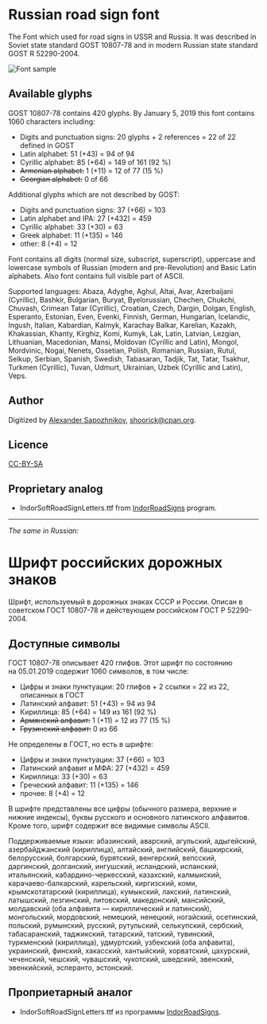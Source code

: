 Russian road sign font
======================

The Font which used for road signs in USSR and Russia.
It was described in Soviet state standard GOST 10807-78 and
in modern Russian state standard GOST R 52290-2004.

![Font sample](http://habrastorage.org/storage2/fb7/716/823/fb771682308a41efbfd9082e7633f7e2.png)

Available glyphs
----------------

GOST 10807-78 contains 420 glyphs.
By January 5, 2019 this font contains 1060 characters including:

* Digits and punctuation signs: 20 glyphs + 2 references = 22 of 22 defined in GOST
* Latin alphabet: 51 (+43) = 94 of 94
* Cyrillic alphabet: 85 (+64) = 149 of 161 (92 %)
* ~~Armenian alphabet:~~ 1 (+11) = 12 of 77 (15 %)
* ~~Georgian alphabet:~~ 0 of 66

Additional glyphs which are not described by GOST:

* Digits and punctuation signs: 37 (+66) = 103
* Latin alphabet and IPA: 27 (+432) = 459
* Cyrillic alphabet: 33 (+30) = 63
* Greek alphabet: 11 (+135) = 146
* other: 8 (+4) = 12

Font contains all digits (normal size, subscript, superscript),
uppercase and lowercase symbols of Russian (modern and pre-Revolution)
and Basic Latin alphabets. Also font contains full visible part of ASCII.

Supported languages:
Abaza, Adyghe, Aghul, Altai, Avar, Azerbaijani (Cyrillic), Bashkir, Bulgarian,
Buryat, Byelorussian, Chechen, Chukchi, Chuvash, Crimean Tatar (Cyrillic),
Croatian, Czech, Dargin, Dolgan, English, Esperanto, Estonian, Even, Evenki,
Finnish, German, Hungarian, Icelandic, Ingush, Italian, Kabardian, Kalmyk,
Karachay Balkar, Karelian, Kazakh, Khakassian, Khanty, Kirghiz, Komi, Kumyk,
Lak, Latin, Latvian, Lezgian, Lithuanian, Macedonian, Mansi, Moldovan (Cyrillic
and Latin), Mongol, Mordvinic, Nogai, Nenets, Ossetian, Polish, Romanian,
Russian, Rutul, Selkup, Serbian, Spanish, Swedish, Tabasaran, Tadjik, Tat,
Tatar, Tsakhur, Turkmen (Cyrillic), Tuvan, Udmurt, Ukrainian,
Uzbek (Cyrillic and Latin), Veps.

Author
------

Digitized by [Alexander Sapozhnikov](http://shoorick.ru/), <shoorick@cpan.org>.

Licence
-------

[CC-BY-SA](http://creativecommons.org/licenses/by-sa/3.0/)

Proprietary analog
------------------

* IndorSoftRoadSignLetters.ttf from
[IndorRoadSigns](http://www.indorsoft.ru/products/roadsigns/) program.

--------------------------------------------------
_The same in Russian:_

Шрифт российских дорожных знаков
================================

Шрифт, используемый в дорожных знаках СССР и России.
Описан в советском ГОСТ 10807-78 и действующем российском ГОСТ Р 52290-2004.

Доступные символы
----------------

ГОСТ 10807-78 описывает 420 глифов.
Этот шрифт по состоянию на 05.01.2019 содержит 1060 символов, в том числе:

* Цифры и знаки пунктуации: 20 глифов + 2 ссылки = 22 из 22, описанных в ГОСТ
* Латинский алфавит: 51 (+43) = 94 из 94
* Кириллица: 85 (+64) = 149 из 161 (92 %)
* ~~Армянский алфавит:~~ 1 (+11) = 12 из 77 (15 %)
* ~~Грузинский алфавит:~~ 0 из 66

Не определены в ГОСТ, но есть в шрифте:

* Цифры и знаки пунктуации: 37 (+66) = 103
* Латинский алфавит и МФА: 27 (+432) = 459
* Кириллица: 33 (+30) = 63
* Греческий алфавит: 11 (+135) = 146
* прочее: 8 (+4) = 12

В шрифте представлены все цифры (обычного размера, верхние и нижние индексы),
буквы русского и основного латинского алфавитов. Кроме того, шрифт содержит все
видимые символы ASCII.

Поддерживаемые языки:
абазинский, аварский, агульский, адыгейский, азербайджанский (кириллица),
алтайский, английский, башкирский, белорусский, болгарский, бурятский,
венгерский, вепсский, даргинский, долганский, ингушский, исландский, испанский,
итальянский, кабардино-черкесский, казахский, калмыкский, карачаево-балкарский,
карельский, киргизский, коми, крымскотатарский (кириллица), кумыкский, лакский,
латинский, латышский, лезгинский, литовский, македонский, мансийский,
молдавский (оба алфавита — кириллический и латинский), монгольский, мордовский,
немецкий, ненецкий, ногайский, осетинский, польский, румынский, русский,
рутульский, селькупский, сербский, табасаранский, таджикский, татарский,
татский, тувинский, туркменский (кириллица), удмуртский, узбекский (оба
алфавита), украинский, финский, хакасский, хантыйский, хорватский, цахурский,
чеченский, чешский, чувашский, чукотский, шведский, эвенский, эвенкийский,
эсперанто, эстонский.

Проприетарный аналог
--------------------

* IndorSoftRoadSignLetters.ttf из программы
[IndorRoadSigns](http://www.indorsoft.ru/products/roadsigns/).
